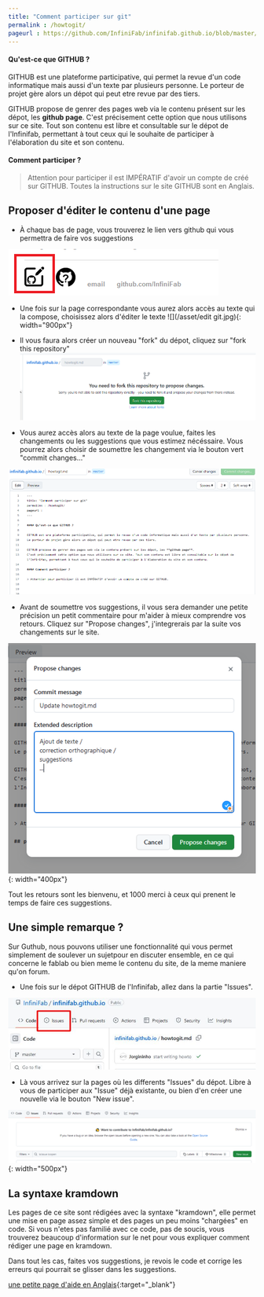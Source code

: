 ```yaml
---
title: "Comment participer sur git"
permalink : /howtogit/
pageurl : https://github.com/InfiniFab/infinifab.github.io/blob/master/howtogit.md
---
```


#### Qu'est-ce que GITHUB ?

GITHUB est une plateforme participative, qui permet la revue d'un code informatique mais aussi d'un texte par plusieurs personne. 
Le porteur de projet gère alors un dépot qui peut etre revue par des tiers. 

GITHUB propose de genrer des pages web via le contenu présent sur les dépot, les **github page**.
C'est précisement cette option que nous utilisons sur ce site. Tout son contenu est libre et consultable sur le dépot de l'Infinifab, permettant à tout ceux qui le souhaite de participer à l'élaboration du site et son contenu.

#### Comment participer ?

> Attention pour participer il est IMPÉRATIF d'avoir un compte de créé sur GITHUB. 
> Toutes la instructions sur le site GITHUB sont en Anglais.

## Proposer d'éditer le contenu d'une page

* À chaque bas de page, vous trouverez le lien vers github qui vous permettra de faire vos suggestions

![](/asset/bas%20de%20page2.png)

* Une fois sur la page correspondante vous aurez alors accès au texte qui la compose, choisissez alors d'éditer le texte
![](/asset/edit git.jpg){: width="900px"}
* Il vous faura alors créer un nouveau "fork" du dépot, cliquez sur "fork this repository"
![](/asset/fork-git.PNG)

* Vous aurez accès alors au texte de la page voulue, faites les changements ou les suggestions que vous estimez nécéssaire. Vous pourrez alors choisir de soumettre les changement via le bouton vert "commit changes..."

![](/asset/editgit.PNG)

* Avant de soumettre vos suggestions, il vous sera demander une petite précision un petit commentaire pour m'aider à mieux comprendre vos retours. Cliquez sur "Propose changes", j'integrerais par la suite vos changements sur le site.

![](/asset/commentchange.PNG){: width="400px"}


Tout les retours sont les bienvenu, et 1000 merci à ceux qui prenent le temps de faire ces suggestions.

## Une simple remarque ?

Sur Guthub, nous pouvons utiliser une fonctionnalité qui vous permet simplement de soulever un sujetpour en discuter ensemble, en ce qui concerne le fablab ou bien meme le contenu du site, de la meme maniere qu'on forum.

* Une fois sur le dépot GITHUB de l'Infinifab, allez dans la partie "Issues".

![](/asset/issues.jpg)

* Là vous  arrivez sur la pages où les differents "Issues" du dépot. Libre à vous de participer aux "Issue" déjà existante, ou bien d'en créer une nouvelle via le bouton "New issue".

![](/asset/issues-subject.png){: width="500px"}


## La syntaxe kramdown

Les pages de ce site sont rédigées avec la syntaxe "kramdown", elle permet une mise en page assez simple et des pages un peu moins "chargées" en code. 
Si vous n'etes pas familié avec ce code, pas de soucis, vous trouverez beaucoup d'information sur le net pour vous expliquer comment rédiger une page en kramdown.

Dans tout les cas, faites vos suggestions, je revois le code et corrige les erreurs qui pourrait se glisser dans les suggestions.

[une petite page d'aide en Anglais](https://aoterodelaroza.github.io/devnotes/kramdown-cheatsheet/){:target="_blank"}
